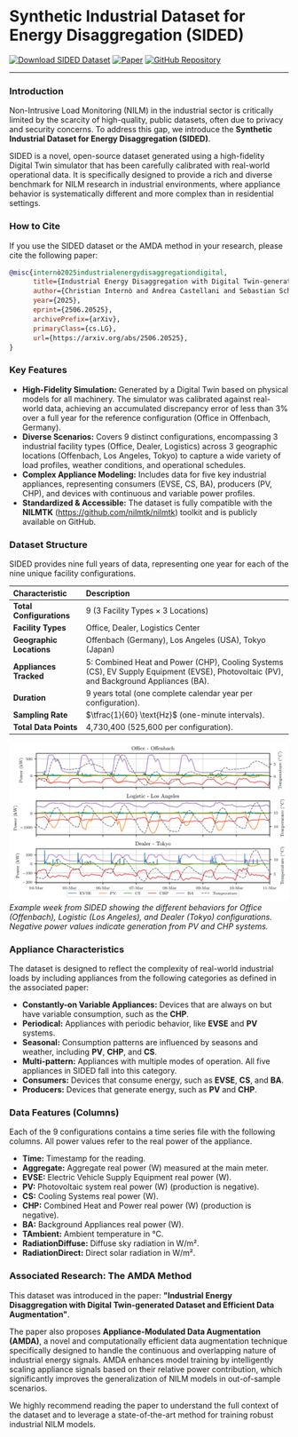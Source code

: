 # Synthetic Industrial Dataset for Energy Disaggregation (SIDED)

[![Download SIDED Dataset](https://img.shields.io/badge/Download-Dataset-blue.svg)](https://figshare.com/s/f824da90af2d8318de6a)
[![Paper](https://img.shields.io/badge/arXiv-2506.20525-b31b1b.svg)](https://arxiv.org/abs/2506.20525)
[![GitHub Repository](https://img.shields.io/badge/GitHub-Repo-green.svg)](https://github.com/ChristianInterno/SIDED)

---

### Introduction
Non-Intrusive Load Monitoring (NILM) in the industrial sector is critically limited by the scarcity of high-quality, public datasets, often due to privacy and security concerns. To address this gap, we introduce the **Synthetic Industrial Dataset for Energy Disaggregation (SIDED)**.

SIDED is a novel, open-source dataset generated using a high-fidelity Digital Twin simulator that has been carefully calibrated with real-world operational data. It is specifically designed to provide a rich and diverse benchmark for NILM research in industrial environments, where appliance behavior is systematically different and more complex than in residential settings.

### How to Cite
If you use the SIDED dataset or the AMDA method in your research, please cite the following paper:

```bibtex
@misc{internò2025industrialenergydisaggregationdigital,
      title={Industrial Energy Disaggregation with Digital Twin-generated Dataset and Efficient Data Augmentation}, 
      author={Christian Internò and Andrea Castellani and Sebastian Schmitt and Fabio Stella and Barbara Hammer},
      year={2025},
      eprint={2506.20525},
      archivePrefix={arXiv},
      primaryClass={cs.LG},
      url={https://arxiv.org/abs/2506.20525}, 
}
```

### Key Features
* **High-Fidelity Simulation:** Generated by a Digital Twin based on physical models for all machinery. The simulator was calibrated against real-world data, achieving an accumulated discrepancy error of less than 3% over a full year for the reference configuration (Office in Offenbach, Germany).
* **Diverse Scenarios:** Covers 9 distinct configurations, encompassing 3 industrial facility types (Office, Dealer, Logistics) across 3 geographic locations (Offenbach, Los Angeles, Tokyo) to capture a wide variety of load profiles, weather conditions, and operational schedules.
* **Complex Appliance Modeling:** Includes data for five key industrial appliances, representing consumers (EVSE, CS, BA), producers (PV, CHP), and devices with continuous and variable power profiles.
* **Standardized & Accessible:** The dataset is fully compatible with the **NILMTK** (https://github.com/nilmtk/nilmtk) toolkit and is publicly available on GitHub.

### Dataset Structure

SIDED provides nine full years of data, representing one year for each of the nine unique facility configurations.

| Characteristic         | Description                                                                                                                           |
| :--------------------- | :------------------------------------------------------------------------------------------------------------------------------------ |
| **Total Configurations** | 9 (3 Facility Types × 3 Locations)                                                                                         |
| **Facility Types** | Office, Dealer, Logistics Center                                                                                           |
| **Geographic Locations**| Offenbach (Germany), Los Angeles (USA), Tokyo (Japan)                                                                          |
| **Appliances Tracked** | 5: Combined Heat and Power (CHP), Cooling Systems (CS), EV Supply Equipment (EVSE), Photovoltaic (PV), and Background Appliances (BA). |
| **Duration** | 9 years total (one complete calendar year per configuration).                                                                    |
| **Sampling Rate** | $\tfrac{1}{60} \text{Hz}$ (one-minute intervals).                                                                                 |
| **Total Data Points** | 4,730,400 (525,600 per configuration).                                                                                     |

![Example data from the SIDED dataset, showing various configurations and locations.](Img/plot_days-1.png)
*Example week from SIDED showing the different behaviors for Office (Offenbach), Logistic (Los Angeles), and Dealer (Tokyo) configurations. Negative power values indicate generation from PV and CHP systems.*

### Appliance Characteristics
The dataset is designed to reflect the complexity of real-world industrial loads by including appliances from the following categories as defined in the associated paper:

* **Constantly-on Variable Appliances:** Devices that are always on but have variable consumption, such as the **CHP**.
* **Periodical:** Appliances with periodic behavior, like **EVSE** and **PV** systems.
* **Seasonal:** Consumption patterns are influenced by seasons and weather, including **PV**, **CHP**, and **CS**.
* **Multi-pattern:** Appliances with multiple modes of operation. All five appliances in SIDED fall into this category.
* **Consumers:** Devices that consume energy, such as **EVSE**, **CS**, and **BA**.
* **Producers:** Devices that generate energy, such as **PV** and **CHP**.

### Data Features (Columns)
Each of the 9 configurations contains a time series file with the following columns. All power values refer to the real power of the appliance.

* **Time:** Timestamp for the reading.
* **Aggregate:** Aggregate real power (W) measured at the main meter.
* **EVSE:** Electric Vehicle Supply Equipment real power (W).
* **PV:** Photovoltaic system real power (W) (production is negative).
* **CS:** Cooling Systems real power (W).
* **CHP:** Combined Heat and Power real power (W) (production is negative).
* **BA:** Background Appliances real power (W).
* **TAmbient:** Ambient temperature in °C.
* **RadiationDiffuse:** Diffuse sky radiation in W/m².
* **RadiationDirect:** Direct solar radiation in W/m².

### Associated Research: The AMDA Method
This dataset was introduced in the paper: **"Industrial Energy Disaggregation with Digital Twin-generated Dataset and Efficient Data Augmentation"**.

The paper also proposes **Appliance-Modulated Data Augmentation (AMDA)**, a novel and computationally efficient data augmentation technique specifically designed to handle the continuous and overlapping nature of industrial energy signals. AMDA enhances model training by intelligently scaling appliance signals based on their relative power contribution, which significantly improves the generalization of NILM models in out-of-sample scenarios.

We highly recommend reading the paper to understand the full context of the dataset and to leverage a state-of-the-art method for training robust industrial NILM models.
